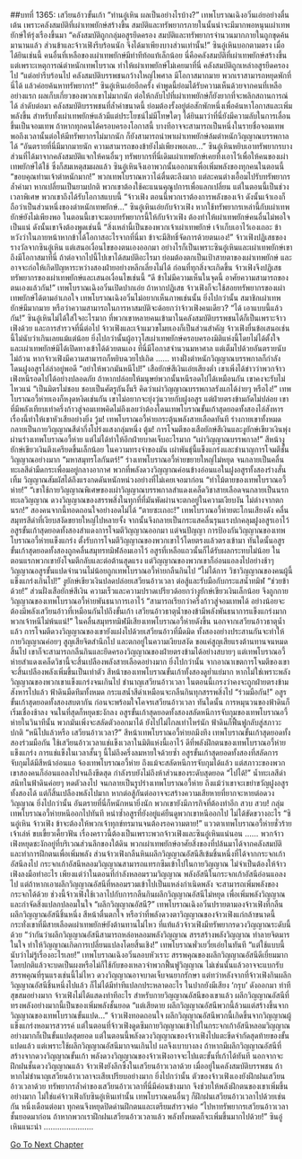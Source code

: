 ##บทที่ 1365: เสวียนอ้าวขั้นเก้า
“ท่านอู๋เหิน ผลเป็นอย่างไรบ้าง?”
เทพโบราณเฉิงอวิ๋นเอ่ยอย่างตื่นเต้น
เพราะคลังสมบัติที่เผ่าเทพยักษ์สร้างขึ้น สมบัติและทรัพยากรภายในนั้นน่าจะมีมากพอหนุนเผ่าเทพยักษ์ให้รุ่งเรืองขึ้นมา
“คลังสมบัติถูกกลุ่มอสูรยึดครอง สมบัติและทรัพยากรจำนวนมากภายในถูกขุดค้นมานานแล้ว ส่วนข้าและจ้าวเฟิงรีบร้อนนัก จึงได้มาเพียงบางส่วนเท่านั้น!”
ซินอู๋เหินบอกตามตรง
เมื่อได้ยินเช่นนี้ คนอื่นที่เหลือของเผ่าเทพยักษ์มีท่าทีท้อแท้เล็กน้อย
นี่คือคลังสมบัติที่เผ่าเทพยักษ์สร้างขึ้น แต่เพราะเหตุการณ์ตำหนักเทพโบราณ ทำให้เผ่าเทพยักษ์ไม่เคยมาที่นี่ คลังสมบัติถูกเหล่าอสูรยึดครองไป
“แต่อย่ารีบร้อนไป คลังสมบัติบรรพชนกว้างใหญ่ไพศาล มีโอกาสมากมาย พวกเราสามารถหยุดพักที่นี่ได้ แล้วค่อยค้นหาทรัพยากร!”
ซินอู๋เหินเอ่ยอีกครั้ง
คำพูดนี้ย่อมได้รับความเห็นด้วยจากคนที่เหลือ
อย่างแรก ผลเก็บเกี่ยวของพวกเขาไม่มากนัก ต่อให้กลับไปที่เผ่าเทพยักษ์ก็ยังยากที่จะพลิกสถานการณ์ได้
ลำดับต่อมา คลังสมบัติบรรพชนที่ล้ำค่าขนาดนี้ ย่อมต้องรั้งอยู่ต่อสักพักหนึ่งเพื่อค้นหาโอกาสและเพิ่มพลังขึ้น สำหรับทั้งเผ่าเทพยักษ์แล้วมีแต่ประโยชน์ไม่มีโทษใดๆ
ได้ยินมาว่าที่นี่ยังมีความลับในการเลื่อนขึ้นเป็นจอมเทพ ถ้าหากทุกคนได้ครอบครองโอกาสนี้ บางทีอาจจะสามารถเป็นหนึ่งในรายชื่อจอมเทพ พอถึงเวลานั้นต่อให้มีทรัพยากรไม่มากนัก ก็ยังสามารถนำพาเผ่าเทพยักษ์ล้มตำหนักวิญญาณบรรพกาลได้
“อันตรายที่นี่มีมากมายนัก ความสามารถของข้ายังไม่เพียงพอเลย…”
ซินอู๋เหินหยิบเอาทรัพยากรบางส่วนที่ได้มาจากคลังสมบัติแจกให้คนอื่นๆ
ทรัพยากรที่นี่เดิมเผ่าเทพยักษ์เคยทิ้งเอาไว้เพื่อให้คนของเผ่าเทพยักษ์ได้ใช้ ซึ่งก็สมเหตุสมผลแล้ว
ซินอู๋เหินจึงเอาพวกนั้นออกมาเพื่อเพิ่มพลังของทุกคนในตอนนี้
“ขอบคุณท่านเจ้าตำหนักมาก!”
พวกเทพโบราณหวาไฉ่ตื่นตะลึงมาก แต่ละคนต่างเอื้อมไปรับทรัพยากรล้ำค่ามา
หากเปลี่ยนเป็นยามปกติ พวกเขาต้องใช้คะแนนคุณูปการเพื่อแลกเปลี่ยน แต่ในตอนนี้เป็นช่วงเวลาพิเศษ พวกเขาถึงได้รับโอกาสแบบนี้
“จ้าวเฟิง ตอนนี้พวกเราต้องการพลังของเจ้า ดังนั้นเจ้าเองก็ถือว่าเป็นส่วนหนึ่งของตำหนักเทพยักษ์…”
ซินอู๋เหินเอ่ยกับจ้าวเฟิง
หากใช้ทรัพยากรเหล่านี้กับเผ่าเทพยักษ์ยังไม่เพียงพอ ในตอนนี้เขาจะมอบทรัพยากรนี้ให้กับจ้าวเฟิง ต้องทำให้เผ่าเทพยักษ์คนอื่นไม่พอใจเป็นแน่ ดังนั้นเขาจึงต้องพูดเช่นนี้
“สิ่งเหล่านี้เป็นของพวกเจ้าเผ่าเทพยักษ์ เจ้าเก็บเอาไว้เองเถอะ ข้าหวังว่าในภายหน้าหากข้าได้โอกาสอะไรจากที่นี่มา ข้าจะมีสิทธิ์จัดการด้วยตนเอง!”
จ้าวเฟิงปฏิเสธของรางวัลจากซินอู๋เหิน แต่เสนอเงื่อนไขของตนเองออกมา
อย่างไรก็เป็นเพราะซินอู๋เหินและเผ่าเทพยักษ์เขาถึงมีโอกาสมาที่นี่ ถ้าต่อจากไปนี้ไปเขาได้สมบัติอะไรมา ย่อมต้องตกเป็นเป้าสายตาของเผ่าเทพยักษ์ และอาจจะก่อให้เกิดปัญหาระหว่างสองฝ่ายอย่างหลีกเลี่ยงไม่ได้
ก่อนที่ทุกสิ่งจะเกิดขึ้น จ้าวเฟิงจึงปฏิเสธทรัพยากรของเผ่าเทพยักษ์และเสนอเงื่อนไขเช่นนี้
“ดี ข้าไม่มีความเห็นในจุดนี้ อาศัยความสามารถของตนเองแล้วกัน!”
เทพโบราณเฉิงอวิ๋นเปิดปากเอ่ย
ถ้าหากปฏิเสธ จ้าวเฟิงก็จะใช้สอยทรัพยากรของเผ่าเทพยักษ์ได้ตามอำเภอใจ เทพโบราณเฉิงอวิ๋นไม่อยากเห็นภาพเช่นนั้น
ยิ่งไปกว่านั้น สมาชิกเผ่าเทพยักษ์มีมากมาย หรือว่าความสามารถในการหาสมบัติจะด้อยกว่าจ้าวเฟิงคนเดียว?
“ได้ เอาแบบนี้แล้วกัน!”
ซินอู๋เหินไม่ได้ใส่ใจอะไรมาก
ที่พวกเขาหลายคนเข้ามาในคลังสมบัติบรรพชนได้ก็เป็นเพราะจ้าวเฟิงด้วย
และการสำรวจที่นี่ต่อไป จ้าวเฟิงและเจ้าแมวขโมยเองก็เป็นส่วนสำคัญ จ้าวเฟิงยื่นข้อเสนอเช่นนี้ไม่นับว่าเกินเลยแม้แต่น้อย
ยิ่งไปกว่านั้นผู้อาวุโสเผ่าเทพยักษ์ครอบครองมิติแห่งนี้โดยไม่ได้ตั้งใจ และเผ่าเทพยักษ์มิได้เปิดทางเข้าได้ด้วยตนเอง
ที่นี่มีโอกาสจำนวนมหาศาล แต่เต็มไปด้วยอันตรายนับไม่ถ้วน หากจ้าวเฟิงมีความสามารถก็หยิบฉวยไปเถิด
……
ทางฝั่งตำหนักวิญญาณบรรพกาลก็กำลังโดนฝูงอสูรไล่ล่าอยู่พอดี
“อย่าให้พวกมันหนีไป!”
เสือยักษ์สีเงินเอ่ยเสียงต่ำ
เขาเพิ่งได้ข่าวว่าพวกจ้าวเฟิงหนีรอดไปได้อย่างปลอดภัย ถ้าหากปล่อยให้มนุษย์พวกนั้นหนีรอดไปได้เหมือนกัน เขาคงจะรับไม่ไหวแน่
“เป็นมิตรไม่ชอบ ชอบเป็นศัตรูกันงั้นรึ คิดว่าเผ่าวิญญาณบรรพกาลรังแกได้ง่ายๆ หรือไง!”
เทพโบราณอวี้ห่ายเองก็หงุดหงิดเช่นกัน
เขาไม่อยากจะยุ่งวุ่นวายกับฝูงอสูร แต่ฝ่ายตรงข้ามกัดไม่ปล่อย เขาที่มีพลังเทียบเท่าครึ่งก้าวสู่จอมเทพคิดไม่ถึงเลยว่าต้องโดนเทพโบราณขั้นเก้าสุดยอดทั้งสองไล่สังหาร เรื่องนี้ทำให้เขาหัวเสียอย่างยิ่ง
วู้ม!
เทพโบราณอวี้ห่ายกระตุ้นพลังสายเลือดทันที ร่างกายเขาทั้งหมดกลายเป็นกายวิญญาณสีดำกึ่งโปร่งแสงกลุ่มหนึ่ง
ตู้ม!
การโจมตีของเสือยักษ์สีเงินและงูยักษ์เขียวเงินพุ่งผ่านร่างเทพโบราณอวี้ห่าย แต่ไม่ได้ทำให้อีกฝ่ายบาดเจ็บอะไรมาก
“เผ่าวิญญาณบรรพกาล!”
สีหน้างูยักษ์เขียวเงินตึงเครียดขึ้นเล็กน้อย ในความทรงจำของมัน เผ่าพันธุ์นี้แข็งแกร่งและชำนาญการโจมตีชั้นวิญญาณอย่างมาก
“มหาสมุทรโลกันตร์!”
ร่างเทพโบราณอวี้ห่ายขยายใหญ่ไม่หยุด จนกลายเป็นคลื่นทะเลสีดำมืดกระเพื่อมอยู่กลางอากาศ
พวกที่พลังดวงวิญญาณค่อนข้างอ่อนแอในฝูงอสูรทั้งสองร่างสั่นเทิ้ม วิญญาณสัมผัสได้ถึงแรงกดดันหนักหน่วงอย่างที่ไม่เคยเจอมาก่อน
“ท่าไม้ตายของเทพโบราณอวี้ห่าย!”
“เขาใช้กายวิญญาณพิเศษของเผ่าวิญญาณบรรพกาลสำแดงเคล็ดวิชาสายเลือดจนกลายเป็นนรกทะเลวิญญาณ ดวงวิญญาณของสรรพสิ่งในทุกที่ที่มันพัดผ่านจะตกอยู่ในความเงียบงัน ไม่ต่างจากตกนรก!”
สองคนจากนี้ทอดถอนใจอย่างอดไม่ได้
“ตายซะเถอะ!”
เทพโบราณอวี้ห่ายตะโกนเสียงดัง
คลื่นสมุทรสีดำที่เงียบสงัดขยายใหญ่ไปหลายจั้ง จากนั้นจึงกลายเป็นกระแสคลื่นรุนแรงปกคลุมฝูงอสูรเอาไว้
อสูรขั้นเก้าสุดยอดทั้งสองสำแดงการโจมตีวิญญาณออกมา
แต่จนปัญญา การป้องกันวิญญาณของเทพโบราณอวี้ห่ายแข็งแกร่ง ตั้งรับการโจมตีวิญญาณของพวกเขาไว้โดยตรงแล้วตรงเข้ามา
ทันใดนั้นอสูรขั้นเก้าสุดยอดทั้งสองถูกคลื่นสมุทรทมิฬล้อมเอาไว้ อสูรที่เหลือแถวนั้นก็ได้รับผลกระทบไม่น้อย
ในตอนแรกพวกเขายังโจมตีกลับและต่อต้านสุดแรง
แต่วิญญาณของพวกเขาก็อ่อนแอลงไปอย่างช้าๆ วิญญาณอสูรขั้นแปดจำนวนไม่น้อยถูกเทพโบราณอวี้ห่ายกลืนกินไป
“ไม่ได้การ วิชาวิญญาณของคนผู้นี้แข็งแกร่งเกินไป!”
งูยักษ์เขียวเงินปลดปล่อยเสวียนอ้าวเวลา ต่อสู้และรับมือกับกระแสน้ำทมิฬ
“ช่วยข้าด้วย!”
ส่วนฝั่งเสือยักษ์สีเงิน ความเร็วและความปราดเปรียวด้อยกว่างูยักษ์เขียวเงินเล็กน้อย จึงถูกกายวิญญาณของเทพโบราณอวี้ห่ายพันธนาการเอาไว้
“สามารถเรียกว่าครึ่งก้าวสู่จอมเทพได้ อย่างน้อยจะต้องมีพลังเสวียนอ้าวที่เหมือนกันไปถึงขั้นเก้า เสวียนอ้าวธาตุน้ำของข้ามีพลังพันธนาการแข็งแกร่งมาก พวกเจ้าหนีไม่พ้นแน่!”
ในคลื่นสมุทรทมิฬมีเสียงเทพโบราณอวี้ห่ายดังขึ้น
นอกจากเสวียนอ้าวธาตุน้ำแล้ว การโจมตีดวงวิญญาณของเขายังแฝงไปด้วยเสวียนอ้าวที่มืดมิด ทั้งสองอย่างประสานกันจะทำให้กายวิญญาณค่อยๆ สูญเสียจิตสำนึกไป และตกอยู่ในความเงียบสงัด
ขอแค่สูญเสียแรงต้านทานจนหมดสิ้นไป เขาก็จะสามารถกลืนกินและยึดครองวิญญาณของฝ่ายตรงข้ามได้อย่างสบายๆ
แต่เทพโบราณอวี้ห่ายสำแดงเคล็ดวิชานี้จะสิ้นเปลืองพลังสายเลือดอย่างมาก ยิ่งไปกว่านั้น จากอาณาเขตการโจมตีของเขา จะสิ้นเปลืองพลังเพิ่มขึ้นเป็นเท่าตัว
สีหน้าของเทพโบราณขั้นเก้าทั้งสองดูย่ำแย่มาก หากไม่ใช่เพราะพลังวิญญาณของพวกเขาแข็งแกร่งจนเกินไป ชำนาญเสวียนอ้าวเวลา ในตอนนี้เกรงว่าคงจะถูกฝ่ายตรงข้ามสังหารไปแล้ว
ฟ้าดินมืดทึมทั้งหมด กระแสน้ำสีดำเหมือนจะกลืนกินทุกสรรพสิ่งไป
“ร่วมมือกัน!”
อสูรขั้นเก้าสุดยอดทั้งสองสบตากัน ก่อนจะพร้อมใจโคจรเสวียนอ้าวเวลา
ทันใดนั้น การหมุนวนของฟ้าดินก็เริ่มเชื่องช้าลง จนในที่สุดก็หยุดชะงักลง
อสูรขั้นเก้าสุดยอดทั้งสองสลัดหนีการจับกุมของเทพโบราณอวี้ห่ายในวินาทีนั้น
พวกมันเพิ่งจะสลัดตัวออกมาได้ ยังไปไม่ไกลเท่าไหร่นัก ฟ้าดินก็ฟื้นฟูกลับสู่สภาวะปกติ
“หนีไปแล้วหรือ เสวียนอ้าวเวลา?”
สีหน้าเทพโบราณอวี้ห่ายถมึงทึง
เทพโบราณขั้นเก้าสุดยอดทั้งสองร่วมมือกัน ใช้เสวียนอ้าวเวลาแช่แข็งเวลาในมิติแห่งนี้เอาไว้
ดีที่พลังฝึกตนของเทพโบราณอวี้ห่ายแข็งแกร่ง การแช่แข็งในเวลาสั้นๆ นี้ไม่ถึงครึ่งลมหายใจด้วยซ้ำ
อสูรขั้นเก้าสุดยอดทั้งสองที่สลัดการจับกุมได้มีสีหน้าอ่อนแอ จ้องเทพโบราณอวี้ห่าย
ถึงแม้จะสลัดหนีการจับกุมได้แล้ว แต่สภาวะของพวกเขาสองคนก็อ่อนแอลงไปจนถึงขีดสุด กำลังรบยังไม่ถึงห้าส่วนของระดับสุดยอด
“ไปได้!”
น้ำทะเลสีดำสนิทในฟ้าดินค่อยๆ หดตัวลงไป จนกลายเป็นรูปร่างเทพโบราณอวี้ห่าย
ถึงแม้ว่าเขาจะเขย่าขวัญฝูงอสูรทั้งสองได้ แต่ก็สิ้นเปลืองพลังไปมาก หากต่อสู้กันต่ออาจจะสร้างความเสียหายที่ยากจะหายต่อดวงวิญญาณ
ยิ่งไปกว่านั้น อันตรายที่นี่ก็หนักหนายิ่งนัก พวกเขายังมีภารกิจที่ต้องทำอีก
สวบ สวบ!
กลุ่มเทพโบราณอวี้ห่ายหนีออกไปทันที หนำซ้ำอสูรที่ยังอยู่แค่ยืนดูพวกเขาหนีออกไป ไม่ได้ขัดขวางอะไร
“ซินอู๋เหิน จ้าวเฟิง ข้าจะต้องให้พวกเจ้าทุกข์ทรมานจนต้องรอความตาย!”
แววตาเทพโบราณอวี้ห่ายชั่วร้ายเจ้าเล่ห์ ขบเขี้ยวเคี้ยวฟัน
เรื่องคราวนี้ต้องเป็นเพราะพวกจ้าวเฟิงและซินอู๋เหินแน่นอน
……
พวกจ้าวเฟิงหยุดชะงักอยู่ที่บริเวณส่วนลึกของใต้ดิน
พวกเผ่าเทพยักษ์อาศัยสิ่งของที่ปล้นมาได้จากคลังสมบัติ และทำการฝึกตนเพื่อเพิ่มพลัง
ส่วนจ้าวเฟิงกลืนหินผลึกวิญญาณอัสนีสีเข้มชิ้นหนึ่งที่ได้จากกระจกเก้าอัสนีลงไป
กระจกเก้าอัสนีหลอมวิญญาณสามารถแทรกซึมเข้าไปในกายวิญญาณ ไม่จำเป็นต้องให้จ้าวเฟิงลงมือทำอะไร
เพียงแต่ว่าในตอนที่กำลังหลอมรวมวิญญาณ พลังอัสนีในกระจกเก้าอัสนีอ่อนแอลงไป แต่ถ้าหากเอาผลึกวิญญาณอัสนีที่หลอมรวมเข้าไปเป็นแหล่งกำเนิดพลัง จะสามารถเพิ่มพลังของกระจกได้ด้วย
ช่วงนี้จ้าวเฟิงใช้เวลาไปกับการกลืนกินผลึกวิญญาณอัสนีไม่หยุด เพื่อเพิ่มพลังวิญญาณ และกำจัดสิ่งแปลกปลอมในใจ
“ผลึกวิญญาณอัสนี?”
เทพโบราณเฉิงอวิ๋นปรายตามองจ้าวเฟิงที่กลืนผลึกวิญญาณอัสนีชิ้นหนึ่ง สีหน้าตื่นตกใจ
หรือว่าที่พลังดวงตาวิญญาณของจ้าวเฟิงแก่กล้าขนาดนี้ กระทั่งเขาที่มีสายเลือดเผ่าเทพยักษ์ยังต้านทานไม่ไหว
ที่แท้แล้วจ้าวเฟิงมีทรัพยากรดวงวิญญาณระดับนี้ด้วย
“ว่ากันว่าผลึกวิญญาณอัสนีสามารถหล่อหลอมพลังวิญญาณ สรรสร้างพลังวิญญาณ ทำลายจิตมารในใจ ทำให้วิญญาณเกิดการเปลี่ยนแปลงโดยสิ้นเชิง!”
เทพโบราณพั่วเยวี่ยเอ่ยในทันที
“แต่ใช้แบบนี้นับว่าไม่รู้เรื่องอะไรเลย!”
เทพโบราณเฉิงอวิ๋นลอบหัวเราะ
สรรพคุณของผลึกวิญญาณอัสนีดีเยี่ยมมาก โดยปกติแล้วจะบดเป็นผงหรือไม่ก็ใช้กับของเหลวจำพวกฟื้นฟูวิญญาณ
ไม่เช่นนั้นแล้วอาจจะแบกรับสรรพคุณที่รุนแรงเช่นนี้ไม่ไหว ดวงวิญญาณอาจบาดเจ็บจนยากรักษา
แต่ทว่าหลังจากที่จ้าวเฟิงกินผลึกวิญญาณอัสนีชิ้นหนึ่งไปแล้ว ก็ไม่ได้มีท่าทีแปลกประหลาดอะไร ในปากยังมีเสียง ‘กรุบ’ ดังออกมา ท่าทีสุขสมอย่างมาก
จ้าวเฟิงไม่ได้แสดงท่าทีอะไร สำหรับกายวิญญาณอัสนีของเขาแล้ว ผลึกวิญญาณอัสนีที่ทรงพลังอย่างมากนี้เป็นของเพิ่มพลังชั้นยอด
“แต่เสียดาย ผลึกวิญญาณอัสนีพวกนี้ล้วนแต่สร้างขึ้นจากวิญญาณของเทพโบราณขั้นแปด…”
จ้าวเฟิงทอดถอนใจ
ผลึกวิญญาณอัสนีพวกนี้เกิดขึ้นจากวิญญาณผู้แข็งแกร่งหอมารสวรรค์ แต่ในตอนที่จ้าวเฟิงดูดซึมกายวิญญาณเข้าไปในกระจกเก้าอัสนีหลอมวิญญาณ อย่างมากก็เป็นขั้นแปดสุดยอด
แต่ในตอนนี้พลังดวงวิญญาณของจ้าวเฟิงไปแตะขีดจำกัดสุดท้ายของขั้นแปดแล้ว แต่เพราะใช้ผลึกวิญญาณอัสนีมากจนเกินไป ผลจึงเบาบางลง
ถ้าหากมีผลึกวิญญาณอัสนีที่สร้างจากดวงวิญญาณขั้นเก้า พลังดวงวิญญาณของจ้าวเฟิงอาจจะไปแตะขั้นที่เก้าได้ทันที
นอกจากจะฝึกฝนชั้นดวงวิญญาณแล้ว จ้าวเฟิงยังลึกซึ้งในเสวียนอ้าวเวลาด้วย
เมื่ออยู่ในคลังสมบัติบรรพชน ถ้าหากไม่ชำนาญเสวียนอ้าวเวลาจะเสียเปรียบอย่างมาก
ยิ่งไปกว่านั้น ตัวของจ้าวเฟิงเองยังฝึกฝนเสวียนอ้าวเวลาด้วย ทรัพยากรล้ำค่าของเสวียนอ้าวเวลาที่นี่มีค่อนข้างมาก จึงช่วยให้พลังฝึกตนของเขาเพิ่มขึ้นอย่างมาก
ไม่ใช่แค่จ้าวเฟิงกับซินอู๋เหินเท่านั้น เทพโบราณคนอื่นๆ ก็ฝึกฝนเสวียนอ้าวเวลาไปด้วยเช่นกัน
หนึ่งเดือนต่อมา ทุกคนจึงหยุดปิดด่านฝึกตนและเตรียมสำรวจต่อ
“ไปหาทรัพยากรเสวียนอ้าวเวลาชั้นยอดมาก่อน ถ้าหากพวกเราฝึกฝนเสวียนอ้าวเวลาแล้ว พลังทั้งหมดก็จะเพิ่มขึ้นมากไปด้วย!”
ซินอู๋เหินแนะนำ
......................


[Go To Next Chapter]( ./222.md)